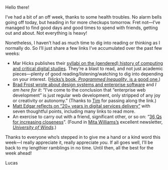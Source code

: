Hello there!

I’ve had a bit of an off week, thanks to some health troubles. No alarm bells going off today, but heading in for more checkups tomorrow. Fret not—I’ve managed to find good days and good times to spend with friends, getting out and about. Not everything is heavy!

Nonetheless, I haven’t had as much time to dig into reading or thinking as I normally do. So I’ll just share a few links I’ve accumulated over the past few weeks:

- Mar Hicks publishes their [syllabi on the (gendered) history of computing and critical digital studies](http://marhicks.com/syllabi.html). They’re a blast to read, and not just academic pieces—plenty of good reading/listening/watching to dig into depending on your interest. ([Hicks’s book, _Programmed Inequality_, is a good one.](https://mitpress.mit.edu/books/programmed-inequality))
- [Brad Frost wrote about design systems and enterprise software](https://bradfrost.com/blog/post/design-systems-agile-and-industrialization/) and _I am here for it_: “I’ve come to the conclusion that “enterprise web development” is just regular web development, only stripped of any joy or creativity or autonomy.” (Thanks to [Tim](https://twitter.com/timarney) for passing along the link.)
- [Matt Edgar reflects on “20+ years in digital services delivery”](https://blog.mattedgar.com/2020/01/27/delivering-digital-service-this-much-i-have-learned/) with seven thoughtful points, including many links to read more.
- An exercise to carry out with a friend, significant other, or so on: “[36 Qs for increasing closeness](https://www.recipesforwellbeing.org/36-qs-for-increasing-closeness/)”. (Found in [Mita Williams’s](https://twitter.com/copystar) excellent newsletter, [_University of Winds_](https://tinyletter.com/UniversityofWinds).) 

Thanks to everyone who’s stepped in to give me a hand or a kind word this week—I really appreciate it, really appreciate _you_. If all goes well, I’ll be back to my lengthier ramblings in no time. Until then, all the best for the week ahead!

Lucas